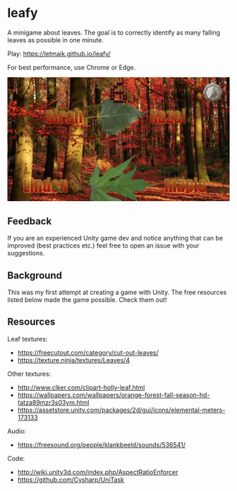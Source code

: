 # leafy

A minigame about leaves. The goal is to correctly identify as many falling leaves as possible in one minute.

Play: https://letmaik.github.io/leafy/

For best performance, use Chrome or Edge.

![Screenshot](screenshot.jpg)

## Feedback

If you are an experienced Unity game dev and notice anything that can be improved (best practices etc.) feel free to open an issue with your suggestions.

## Background

This was my first attempt at creating a game with Unity. The free resources listed below made the game possible. Check them out!

## Resources

Leaf textures:

- https://freecutout.com/category/cut-out-leaves/
- https://texture.ninja/textures/Leaves/4

Other textures:

- http://www.clker.com/clipart-holly-leaf.html
- https://wallpapers.com/wallpapers/orange-forest-fall-season-hd-tatza89mzr3s03ym.html
- https://assetstore.unity.com/packages/2d/gui/icons/elemental-meters-173133

Audio:

- https://freesound.org/people/klankbeeld/sounds/536541/

Code:

- http://wiki.unity3d.com/index.php/AspectRatioEnforcer
- https://github.com/Cysharp/UniTask
